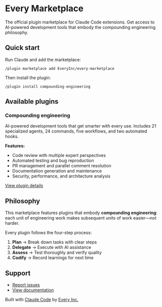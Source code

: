 # Every Marketplace

The official plugin marketplace for Claude Code extensions. Get access to AI-powered development tools that embody the compounding engineering philosophy.

## Quick start

Run Claude and add the marketplace:

```
/plugin marketplace add EveryInc/every-marketplace
```

Then install the plugin:

```
/plugin install compounding-engineering
```

## Available plugins

### Compounding engineering

AI-powered development tools that get smarter with every use. Includes 21 specialized agents, 24 commands, five workflows, and two automated hooks.

**Features:**
- Code review with multiple expert perspectives
- Automated testing and bug reproduction
- PR management and parallel comment resolution
- Documentation generation and maintenance
- Security, performance, and architecture analysis

[View plugin details](./plugins/compounding-engineering/README.md)

## Philosophy

This marketplace features plugins that embody **compounding engineering**: each unit of engineering work makes subsequent units of work easier—not harder.

Every plugin follows the four-step process:
1. **Plan** → Break down tasks with clear steps
2. **Delegate** → Execute with AI assistance
3. **Assess** → Test thoroughly and verify quality
4. **Codify** → Record learnings for next time

## Support

- [Report issues](https://github.com/EveryInc/every-marketplace/issues)
- [View documentation](https://github.com/EveryInc/every-marketplace/wiki)

Built with [Claude Code](https://claude.ai/code) by [Every Inc.](https://github.com/EveryInc)
